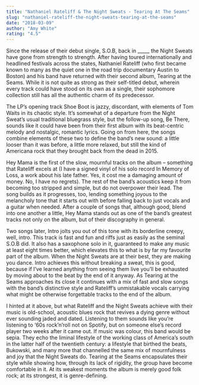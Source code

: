 ```yaml
---
title: "Nathaniel Rateliff & The Night Sweats - Tearing At The Seams"
slug: "nathaniel-rateliff-the-night-sweats-tearing-at-the-seams"
date: "2018-03-09"
author: "Amy White"
rating: "4.5"
---
```


Since the release of their debut single, S.O.B, back in \_\_\_\_\_ the Night Sweats have gone from strength to strength. After having toured internationally and headlined festivals across the states, Nathaniel Rateliff (who first became known to many as the quiet one in the road trip documentary Austin to Boston) and his band have returned with their second album, Tearing at the Seams. While it is not quite as strong as their self-titled debut, wherein every track could have stood on its own as a single, their sophomore collection still has all the authentic charm of its predecessor.

The LP’s opening track Shoe Boot is jazzy, discordant, with elements of Tom Waits in its chaotic style. It’s somewhat of a departure from the Night Sweat’s usual traditional bluegrass style, but the follow-up song, Be There, sounds like it could have been from their first album with its beat-centric melody and nostalgic, romantic lyrics. Going on from here, the songs combine elements of these two to define the band’s new sound: a little looser than it was before, a little more relaxed, but still the kind of Americana rock that they brought back from the dead in 2015.

Hey Mama is the first of the slow, mournful tracks on the album – something that Rateliff excels at (I have a signed vinyl of his solo record In Memory of Loss, a work about his late father. Yes, it cost me a damaging amount of money. No, I have no regrets). The rest of the band’s acoustics keep it from becoming too stripped and simple, but do not overpower their lead. The song builds as it progresses, too, lending something joyous to the melancholy tone that it starts out with before falling back to just vocals and a guitar when needed. After a couple of songs that, although good, blend into one another a little, Hey Mama stands out as one of the band’s greatest tracks not only on the album, but of their discography in general.

Two songs later, Intro jolts you out of this tone with its borderline creepy, well, intro. This track is fast and fun and riffs just as easily as the seminal S.O.B did. It also has a saxophone solo in it, guaranteed to make any music at least eight times better, which elevates this to what is by far my favourite part of the album. When the Night Sweats are at their best, they are making you dance. Intro achieves this without breaking a sweat, this is good, because if I’ve learned anything from seeing them live you’ll be exhausted by moving about to the beat by the end of it anyway. As Tearing at the Seams approaches its close it continues with a mix of fast and slow songs with the band’s distinctive style and Rateliff’s unmistakable vocals carrying what might be otherwise forgettable tracks to the end of the album.

I hinted at it above, but what Rateliff and the Night Sweats achieve with their music is old-school, acoustic blues rock that revives a dying genre without ever sounding jaded and dated. Listening to them sounds like you’re listening to ‘60s rock’n’roll not on Spotify, but on someone else’s record player two weeks after it came out. If music was colour, this band would be sepia. They echo the liminal lifestyle of the working class of America’s south in the latter half of the twentieth century: a lifestyle that birthed the beats, Bukowski, and many more that channelled the same mix of mournfulness and joy that the Night Sweats do. Tearing at the Seams encapsulates their style while showing how, through its lack of rigidity, the group have become comfortable in it. At its weakest moments the album is merely good folk rock; at its strongest, it is genre-defining.
